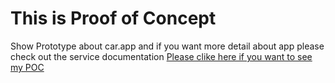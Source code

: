 # This is Proof of Concept 
Show Prototype about car.app and if you want more detail about app please check out the service documentation
[Please clike here if you want to see my POC](https://carstream.streamlit.app/)
